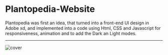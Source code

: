 # Plantopedia-Website
Plantopedia was first an idea, that turned into a front-end UI design in Adobe xd, and implemented into a code using Html,
CSS and Javascript for responsiveness, animation and to add the Dark an Light modes.

----------------------------------------------------------------------------------------------------------------------------

![cover](https://user-images.githubusercontent.com/108834755/210443629-3e2fb35b-b628-4dd7-8181-50ad06ff4ef6.jpg)
